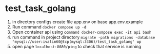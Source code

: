 # test_task_golang

1. in directory configs create file app.env on base app.env.example
2. Run command `docker compose up -d`
3. Open container api using `command docker-compose exec -it api bash`
4. run command in project directory `migrate -path migrations -database "mysql://user:ivalin60@tcp(mysql:3306)/test_task_golang" up`
5. open page `localhost:8080/ping` to check that service is running